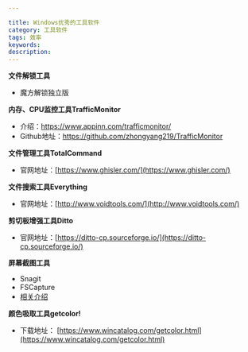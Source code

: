 ```yaml
---

title: Windows优秀的工具软件
category: 工具软件
tags: 效率
keywords:
description:
---
```




**文件解锁工具**

- 魔方解锁独立版

**内存、CPU监控工具TrafficMonitor**

- 介绍：https://www.appinn.com/trafficmonitor/
- Github地址：https://github.com/zhongyang219/TrafficMonitor


**文件管理工具TotalCommand**

- 官网地址：[https://www.ghisler.com/](https://www.ghisler.com/)


**文件搜索工具Everything**

- 官网地址：[http://www.voidtools.com/](http://www.voidtools.com/)

**剪切板增强工具Ditto**

- 官网地址：[https://ditto-cp.sourceforge.io/](https://ditto-cp.sourceforge.io/)

**屏幕截图工具**

- Snagit
- FSCapture
- [相关介绍](/工具软件/2010/11/20/屏幕截图工具.html)


**颜色吸取工具getcolor!**

- 下载地址： [https://www.wincatalog.com/getcolor.html](https://www.wincatalog.com/getcolor.html)